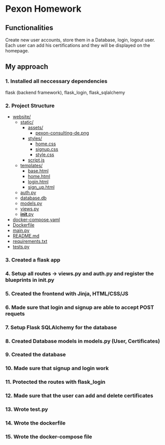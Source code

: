 # Pexon Homework

## Functionalities
Create new user accounts, store them in a Database, login, logout user.
Each user can add his certifications and they will be displayed on the homepage.

## My approach

### 1. Installed all neccessary dependencies

flask (backend framework), flask_login, flask_sqlalchemy
 
### 2. Project Structure

* [website/](website)
  * [static/](website/static)
    * [assets/](website\static\assets)
      * [pexon-consulting-de.png](website\static\assets\pexon-consulting-de.png)
    * [styles/](website\static\styles)
      * [home.css](website\static\styles\home.css)
      * [signup.css](website\static\styles\signup.css)
      * [style.css](website\static\styles\style.css)
    * [script.js](website\static\script.js)
  * [templates/](website\templates)
    * [base.html](website\templates\base.html)
    * [home.html](website\templates\home.html)
    * [login.html](website\templates\login.html)
    * [sign_up.html](website\templates\sign_up.html)
  * [auth.py](website\auth.py)
  * [database.db](website\database.db)
  * [models.py](website\models.py)
  * [views.py](website\views.py)
  * [__init__.py](website\__init__.py)
* [docker-compose.yaml](docker-compose.yaml)
* [Dockerfile](Dockerfile)
* [main.py](main.py)
* [README.md](README.md)
* [requirements.txt](requirements.txt)
* [tests.py](tests.py)

### 3. Created a flask app

### 4. Setup all routes -> views.py and auth.py and register the blueprints in __init__.py

### 5. Created the frontend with Jinja, HTML/CSS/JS

### 6. Made sure that login and signup are able to accept POST requets

### 7. Setup Flask SQLAlchemy for the database

### 8. Created Database models in models.py (User, Certificates)

### 9. Created the database

### 10. Made sure that signup and login work

### 11. Protected the routes with flask_login

### 12. Made sure that the user can add and delete certificates

### 13. Wrote test.py

### 14. Wrote the dockerfile

### 15. Wrote the docker-compose file